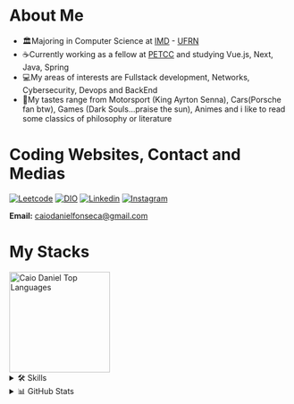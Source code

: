 # About Me 
- 🏛️Majoring in Computer Science at [IMD](https://www.metropoledigital.ufrn.br/portal/) - [UFRN](https://www.ufrn.br)
- ☕Currently working as a fellow at [PETCC](petcc.dimap.ufrn.br) and studying Vue.js, Next, Java, Spring 
- 💻My areas of interests are Fullstack development, Networks, Cybersecurity, Devops and BackEnd
- 🔆My tastes range from Motorsport (King Ayrton Senna), Cars(Porsche fan btw), Games (Dark Souls...praise the sun), Animes and i like to read some classics of philosophy or literature

# Coding Websites, Contact and Medias
[![Leetcode](https://img.shields.io/badge/-LeetCode-FFA116?style=for-the-badge&logo=LeetCode&logoColor=black)](https://leetcode.com/Kaka777/)
[![DIO](https://img.shields.io/website?label=DIOCOURSES&style=for-the-badge&url=https://DIO/)](https://web.dio.me/users/caiodanielfonseca?tab=skills)
[![Linkedin](https://img.shields.io/badge/LinkedIn-0077B5?style=for-the-badge&logo=linkedin&logoColor=white)](https://www.linkedin.com/in/caio-daniel-1b8951269/)
[![Instagram](https://img.shields.io/badge/Instagram-E4405F?style=for-the-badge&logo=instagram&logoColor=white)](https://www.instagram.com/caio_kaka_/?next=%2F)

**Email:** caiodanielfonseca@gmail.com

# My Stacks
<a href="https://github-readme-stats.vercel.app/api/top-langs/?username=Caio2a7">
        <img height="180em" src="https://github-readme-stats.vercel.app/api/top-langs/?username=Caio2a7&layout=compact&theme=react&langs_count=8" alt="Caio Daniel Top Languages"/>
</a>

<details>
  <summary>🛠️ Skills</summary>
  <div style="display: inline_block">
    <h3>Front-end</h3>
    <a href="https://skillicons.dev">
      <img src="https://skillicons.dev/icons?i=html,css,js,vue,react,flutter" />
    </a>
    <h3>Back-end</h3>
    <a href="https://skillicons.dev">
      <img src="https://skillicons.dev/icons?i=java,spring,mysql,firebase" />
    </a>
    <h3>Operations</h3>
    <a href="https://skillicons.dev">
      <img src="https://skillicons.dev/icons?i=linux,bash,docker" />
    </a>
    <h3>Other languages</h3>
    <a href="https://skillicons.dev">
      <img src="https://skillicons.dev/icons?i=python,c,cpp" />
    </a>
  </div>
</details>

<details> 
  <summary>📊 GitHub Stats</summary>
    <div><br>
      <a href="https://github-readme-stats.vercel.app/api/top-langs/?username=joaoguilac&layout=compact&theme=react&langs_count=8">
        <img height="180em" src="https://github-readme-stats.vercel.app/api/top-langs/?username=joaoguilac&layout=compact&theme=react&langs_count=8" alt="João Guilherme's Top Languages"/>
      </a>
      <a href="https://github-readme-stats.vercel.app/api?username=joaoguilac&count_private=true&show_icons=true&theme=react">
        <img height="180em" src="https://github-readme-stats.vercel.app/api?username=joaoguilac&count_private=true&show_icons=true&theme=react" alt="João Guilherme's Github Stats"/>
      </a>
    </div>
</details>
